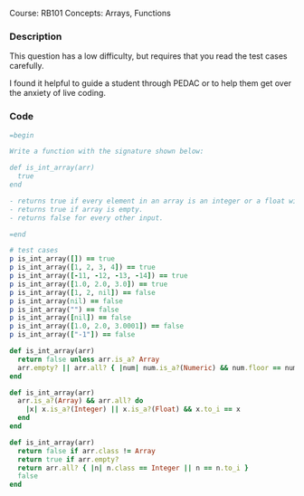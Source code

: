 

Course: RB101
Concepts: Arrays, Functions

### Description

This question has a low difficulty, but requires that you read the test cases carefully.

I found it helpful to guide a student through PEDAC or to help them get over the anxiety of live coding.

### Code

```ruby
=begin

Write a function with the signature shown below:

def is_int_array(arr)
  true
end

- returns true if every element in an array is an integer or a float with no decimals.
- returns true if array is empty.
- returns false for every other input.

=end

# test cases
p is_int_array([]) == true
p is_int_array([1, 2, 3, 4]) == true
p is_int_array([-11, -12, -13, -14]) == true
p is_int_array([1.0, 2.0, 3.0]) == true
p is_int_array([1, 2, nil]) == false
p is_int_array(nil) == false
p is_int_array("") == false
p is_int_array([nil]) == false
p is_int_array([1.0, 2.0, 3.0001]) == false
p is_int_array(["-1"]) == false

def is_int_array(arr)
  return false unless arr.is_a? Array
  arr.empty? || arr.all? { |num| num.is_a?(Numeric) && num.floor == num }
end

def is_int_array(arr)
  arr.is_a?(Array) && arr.all? do
    |x| x.is_a?(Integer) || x.is_a?(Float) && x.to_i == x
  end
end

def is_int_array(arr)
  return false if arr.class != Array
  return true if arr.empty?
  return arr.all? { |n| n.class == Integer || n == n.to_i }
  false
end
```